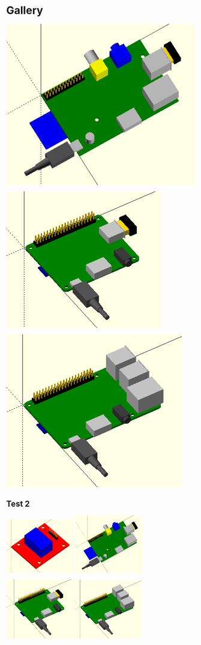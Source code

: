 # Gallery

![board_raspberrypi_model_b_v2](board_raspberrypi_model_b_v2.png "Moule board_raspberrypi_model_b_v2")

![board_raspberrypi_model_a_plus_rev1_1](board_raspberrypi_model_a_plus_rev1_1.png "Module board_raspberrypi_model_a_plus_rev1_1")

![board_raspberrypi_3_model_b](board_raspberrypi_3_model_b.png "Module board_raspberrypi_3_model_b")

## Test 2

<img src="https://raw.githubusercontent.com/RigacciOrg/openscad-rpi-library/master/img/board_2relays_keyes.png" width="180">
<img src="https://raw.githubusercontent.com/RigacciOrg/openscad-rpi-library/master/img/board_raspberrypi_model_b_v2.png" width="180">

<img title="board_raspberrypi_model_a_plus_rev1_1()" src="https://raw.githubusercontent.com/RigacciOrg/openscad-rpi-library/master/img/board_raspberrypi_model_a_plus_rev1_1.png" width="180"><img alt="board_raspberrypi_3_model_b()" src="https://raw.githubusercontent.com/RigacciOrg/openscad-rpi-library/master/img/board_raspberrypi_3_model_b.png" width="180">
